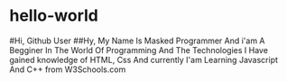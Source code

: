 # hello-world
#Hi, Github User
##Hy, My Name Is Masked Programmer And i'am A Begginer In The World Of Programming And The Technologies I Have gained knowledge of HTML, Css And currently I'am Learning Javascript And C++ from W3Schools.com
